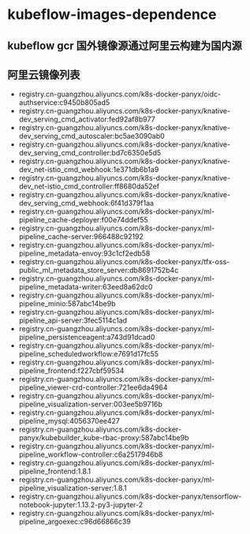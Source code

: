 # kubeflow-images-dependence
## kubeflow gcr 国外镜像源通过阿里云构建为国内源
## 阿里云镜像列表
- registry.cn-guangzhou.aliyuncs.com/k8s-docker-panyx/oidc-authservice:c9450b805ad5
- registry.cn-guangzhou.aliyuncs.com/k8s-docker-panyx/knative-dev_serving_cmd_activator:fed92af8b977
- registry.cn-guangzhou.aliyuncs.com/k8s-docker-panyx/knative-dev_serving_cmd_autoscaler:bc5ae3090ab0
- registry.cn-guangzhou.aliyuncs.com/k8s-docker-panyx/knative-dev_serving_cmd_controller:bd7c6350e5d5
- registry.cn-guangzhou.aliyuncs.com/k8s-docker-panyx/knative-dev_net-istio_cmd_webhook:1e371db6b1a9
- registry.cn-guangzhou.aliyuncs.com/k8s-docker-panyx/knative-dev_net-istio_cmd_controller:ff8680da52ef
- registry.cn-guangzhou.aliyuncs.com/k8s-docker-panyx/knative-dev_serving_cmd_webhook:6f41d379f1aa
- registry.cn-guangzhou.aliyuncs.com/k8s-docker-panyx/ml-pipeline_cache-deployer:f00e74ddef55
- registry.cn-guangzhou.aliyuncs.com/k8s-docker-panyx/ml-pipeline_cache-server:966488c92192
- registry.cn-guangzhou.aliyuncs.com/k8s-docker-panyx/ml-pipeline_metadata-envoy:93c1cf2edb58
- registry.cn-guangzhou.aliyuncs.com/k8s-docker-panyx/tfx-oss-public_ml_metadata_store_server:db8691752b4c
- registry.cn-guangzhou.aliyuncs.com/k8s-docker-panyx/ml-pipeline_metadata-writer:63eed8a62dc0
- registry.cn-guangzhou.aliyuncs.com/k8s-docker-panyx/ml-pipeline_minio:587abc14be9b
- registry.cn-guangzhou.aliyuncs.com/k8s-docker-panyx/ml-pipeline_api-server:3fec5114c1ad
- registry.cn-guangzhou.aliyuncs.com/k8s-docker-panyx/ml-pipeline_persistenceagent:a743d91dcad0
- registry.cn-guangzhou.aliyuncs.com/k8s-docker-panyx/ml-pipeline_scheduledworkflow:e7691d17fc55
- registry.cn-guangzhou.aliyuncs.com/k8s-docker-panyx/ml-pipeline_frontend:f227cbf59534
- registry.cn-guangzhou.aliyuncs.com/k8s-docker-panyx/ml-pipeline_viewer-crd-controller:721ee6da4964
- registry.cn-guangzhou.aliyuncs.com/k8s-docker-panyx/ml-pipeline_visualization-server:003ee5b9716b
- registry.cn-guangzhou.aliyuncs.com/k8s-docker-panyx/ml-pipeline_mysql:4056370ee427
- registry.cn-guangzhou.aliyuncs.com/k8s-docker-panyx/kubebuilder_kube-rbac-proxy:587abc14be9b
- registry.cn-guangzhou.aliyuncs.com/k8s-docker-panyx/ml-pipeline_workflow-controller:c6a2517946b8
- registry.cn-guangzhou.aliyuncs.com/k8s-docker-panyx/ml-pipeline_frontend:1.8.1
- registry.cn-guangzhou.aliyuncs.com/k8s-docker-panyx/ml-pipeline_visualization-server:1.8.1
- registry.cn-guangzhou.aliyuncs.com/k8s-docker-panyx/tensorflow-notebook-jupyter:1.13.2-py3-jupyter-2
- registry.cn-guangzhou.aliyuncs.com/k8s-docker-panyx/ml-pipeline_argoexec:c96d66866c39
